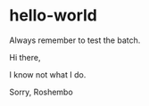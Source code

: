 # hello-world
Always remember to test the batch.

Hi there,

I know not what I do.

Sorry,
Roshembo
